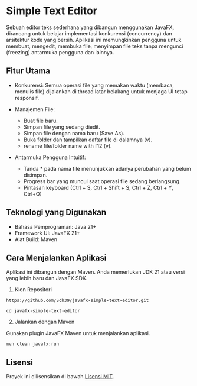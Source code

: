 # Simple Text Editor
Sebuah editor teks sederhana yang dibangun menggunakan JavaFX, dirancang untuk belajar implementasi konkurensi (concurrency) dan arsitektur kode yang bersih. Aplikasi ini memungkinkan pengguna untuk membuat, mengedit, membuka file, menyimpan file teks tanpa mengunci (freezing) antarmuka pengguna dan lainnya.

## Fitur Utama

- Konkurensi: Semua operasi file yang memakan waktu (membaca, menulis file) dijalankan di thread latar belakang untuk menjaga UI tetap responsif.

- Manajemen File:
  - Buat file baru.
  - Simpan file yang sedang diedit.
  - Simpan file dengan nama baru (Save As).
  - Buka folder dan tampilkan daftar file di dalamnya (v).
  - rename file/folder name with f12 (v).
  
- Antarmuka Pengguna Intuitif:
    - Tanda * pada nama file menunjukkan adanya perubahan yang belum disimpan.
    - Progress bar yang muncul saat operasi file sedang berlangsung.
    - Pintasan keyboard (Ctrl + S, Ctrl + Shift + S, Ctrl + Z, Ctrl + Y, Ctrl+O)
## Teknologi yang Digunakan
  - Bahasa Pemprograman: Java 21+
  - Framework UI: JavaFX 21+
  - Alat Build: Maven

## Cara Menjalankan Aplikasi
Aplikasi ini dibangun dengan Maven. Anda memerlukan JDK 21 atau versi yang lebih baru dan JavaFX SDK.

1. Klon Repositori
```
https://github.com/Sch39/javafx-simple-text-editor.git

cd javafx-simple-text-editor
```

2. Jalankan dengan Maven

Gunakan plugin JavaFX Maven untuk menjalankan aplikasi.
```
mvn clean javafx:run
```

## Lisensi
Proyek ini dilisensikan di bawah [Lisensi MIT](./LICENSE).